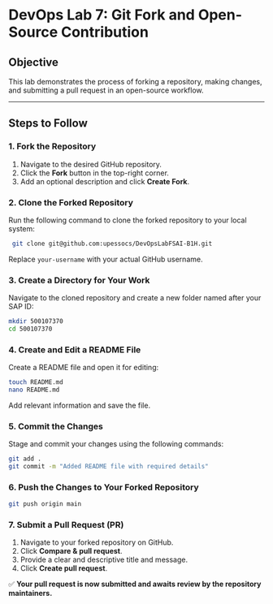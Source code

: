 # DevOps Lab 7: Git Fork and Open-Source Contribution

## Objective
This lab demonstrates the process of forking a repository, making changes, and submitting a pull request in an open-source workflow.

---

## Steps to Follow

### 1. Fork the Repository
1. Navigate to the desired GitHub repository.
2. Click the **Fork** button in the top-right corner.
3. Add an optional description and click **Create Fork**.

### 2. Clone the Forked Repository
Run the following command to clone the forked repository to your local system:
```sh
 git clone git@github.com:upessocs/DevOpsLabFSAI-B1H.git
```
Replace `your-username` with your actual GitHub username.

### 3. Create a Directory for Your Work
Navigate to the cloned repository and create a new folder named after your SAP ID:
```sh
mkdir 500107370
cd 500107370
```

### 4. Create and Edit a README File
Create a README file and open it for editing:
```sh
touch README.md
nano README.md
```
Add relevant information and save the file.

### 5. Commit the Changes
Stage and commit your changes using the following commands:
```sh
git add .
git commit -m "Added README file with required details"
```

### 6. Push the Changes to Your Forked Repository
```sh
git push origin main
```

### 7. Submit a Pull Request (PR)
1. Navigate to your forked repository on GitHub.
2. Click **Compare & pull request**.
3. Provide a clear and descriptive title and message.
4. Click **Create pull request**.

✅ **Your pull request is now submitted and awaits review by the repository maintainers.**

